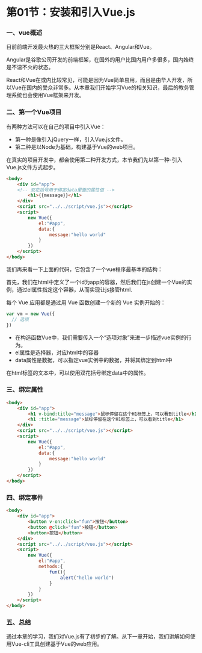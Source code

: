 # 第01节：安装和引入Vue.js

### 一、vue概述

目前前端开发最火热的三大框架分别是React、Angular和Vue。

Angular是谷歌公司开发的前端框架，在国外的用户比国内用户多很多，国内始终是不温不火的状态。

React和Vue在或内比较常见，可能是因为Vue简单易用，而且是由华人开发，所以Vue在国内的受众非常多。从本章我们开始学习Vue的相关知识，最后的教务管理系统也会使用Vue框架来开发。

### 二、第一个Vue项目

有两种方法可以在自己的项目中引入Vue：

* 第一种是像引入jQuery一样，引入Vue.js文件。
* 第二种是以Node为基础，构建基于Vue的web项目。

在真实的项目开发中，都会使用第二种开发方式，本节我们先以第一种-引入Vue.js文件方式起步。

``` html
<body>
    <div id="app">
    <!-- 双花括号用于绑定data里面的属性值 -->
        <h1>{{message}}</h1>
    </div>
    <script src="../../script/vue.js"></script>
    <script>
        new Vue({
            el:"#app",
            data:{
                message:"hello world"
            }
        })
    </script>
</body>
```

我们再来看一下上面的代码，它包含了一个vue程序最基本的结构：

首先，我们在html中定义了一个id为app的容器，然后我们在js创建一个Vue的实例，通过el属性指定这个容器，从而实现让js接管html.

每个 Vue 应用都是通过用 Vue 函数创建一个新的 Vue 实例开始的：

``` js
var vm = new Vue({
  // 选项
})
```

* 在构造函数Vue中，我们需要传入一个“选项对象”来进一步描述vue实例的行为。
* el属性是选择器，对应html中的容器
* data属性是数据，可以指定vue实例中的数据，并将其绑定到html中

在html标签的文本中，可以使用双花括号绑定data中的属性。

### 三、绑定属性

``` html
<body>
    <div id="app">
        <h1 v-bind:title="message">鼠标停留在这个H1标签上，可以看到title</h1>
        <h1 :title="message">鼠标停留在这个H1标签上，可以看到title</h1>
    </div>
    <script src="../../script/vue.js"></script>
    <script>
        new Vue({
            el:"#app",
            data:{
                message:"hello world"
            }
        })
    </script>
</body>
```

### 四、绑定事件

``` html
<body>
    <div id="app">
        <button v-on:click="fun">按钮</button>
        <button @click="fun">按钮</button>
        <button>按钮</button>
    </div>
    <script src="../../script/vue.js"></script>
    <script>
        new Vue({
            el:"#app",
            methods:{
                fun(){
                    alert("hello world")
                }
            }
        })
    </script>
</body>
```

### 五、总结

通过本章的学习，我们对Vue.js有了初步的了解。从下一章开始，我们讲解如何使用Vue-cli工具创建基于Vue的web应用。









